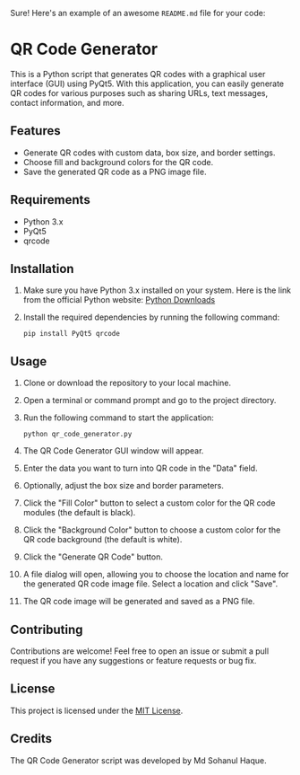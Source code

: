 Sure! Here's an example of an awesome `README.md` file for your code:

# QR Code Generator

This is a Python script that generates QR codes with a graphical user interface (GUI) using PyQt5. With this application, you can easily generate QR codes for various purposes such as sharing URLs, text messages, contact information, and more.

## Features

- Generate QR codes with custom data, box size, and border settings.
- Choose fill and background colors for the QR code.
- Save the generated QR code as a PNG image file.

## Requirements

- Python 3.x
- PyQt5
- qrcode

## Installation

1. Make sure you have Python 3.x installed on your system. Here is the link from the official Python website: [Python Downloads](https://www.python.org/downloads/)

2. Install the required dependencies by running the following command:

    ```PyQt5
    pip install PyQt5 qrcode
    ```

## Usage

1. Clone or download the repository to your local machine.

2. Open a terminal or command prompt and go to the project directory.

3. Run the following command to start the application:

    ```run
    python qr_code_generator.py
    ```

4. The QR Code Generator GUI window will appear.

5. Enter the data you want to turn into QR code in the "Data" field.

6. Optionally, adjust the box size and border parameters.

7. Click the "Fill Color" button to select a custom color for the QR code modules (the default is black).

8. Click the "Background Color" button to choose a custom color for the QR code background (the default is white).

9. Click the "Generate QR Code" button.

10. A file dialog will open, allowing you to choose the location and name for the generated QR code image file. Select a location and click "Save".

11. The QR code image will be generated and saved as a PNG file.

## Contributing

Contributions are welcome! Feel free to open an issue or submit a pull request if you have any suggestions or feature requests or bug fix.

## License

This project is licensed under the [MIT License](LICENSE).

## Credits

The QR Code Generator script was developed by Md Sohanul Haque.
